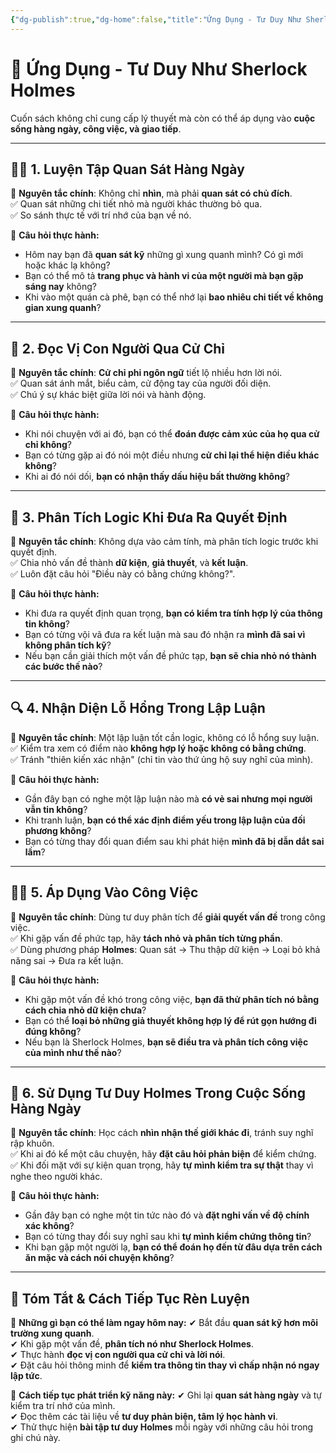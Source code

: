 ```yaml
---
{"dg-publish":true,"dg-home":false,"title":"Ứng Dụng - Tư Duy Như Sherlock Holmes","date":"2025-01-28","tags":["book","books/tu-duy-nhu-sherlock-holmes","#ung-dung"],"permalink":"/publish/books/tu-duy-nhu-sherlock-holmes/ung-dung/","dgPassFrontmatter":true,"noteIcon":"","updated":"2025-01-30T07:38:28.222+07:00"}
---
```


# 🎯 Ứng Dụng - Tư Duy Như Sherlock Holmes

Cuốn sách không chỉ cung cấp lý thuyết mà còn có thể áp dụng vào **cuộc sống hàng ngày, công việc, và giao tiếp**.  

---

## 🕵️‍♂️ **1. Luyện Tập Quan Sát Hàng Ngày**  
📌 **Nguyên tắc chính**: Không chỉ **nhìn**, mà phải **quan sát có chủ đích**.  
✅ Quan sát những chi tiết nhỏ mà người khác thường bỏ qua.  
✅ So sánh thực tế với trí nhớ của bạn về nó.  

🧠 **Câu hỏi thực hành:**  
- Hôm nay bạn đã **quan sát kỹ** những gì xung quanh mình? Có gì mới hoặc khác lạ không?  
- Bạn có thể mô tả **trang phục và hành vi của một người mà bạn gặp sáng nay** không?  
- Khi vào một quán cà phê, bạn có thể nhớ lại **bao nhiêu chi tiết về không gian xung quanh**?  

---

## 🧐 **2. Đọc Vị Con Người Qua Cử Chỉ**  
📌 **Nguyên tắc chính**: **Cử chỉ phi ngôn ngữ** tiết lộ nhiều hơn lời nói.  
✅ Quan sát ánh mắt, biểu cảm, cử động tay của người đối diện.  
✅ Chú ý sự khác biệt giữa lời nói và hành động.  

🧠 **Câu hỏi thực hành:**  
- Khi nói chuyện với ai đó, bạn có thể **đoán được cảm xúc của họ qua cử chỉ không**?
- Bạn có từng gặp ai đó nói một điều nhưng **cử chỉ lại thể hiện điều khác không**?  
- Khi ai đó nói dối, **bạn có nhận thấy dấu hiệu bất thường không**?  

---

## 🧩 **3. Phân Tích Logic Khi Đưa Ra Quyết Định**  
📌 **Nguyên tắc chính**: Không dựa vào cảm tính, mà phân tích logic trước khi quyết định.  
✅ Chia nhỏ vấn đề thành **dữ kiện**, **giả thuyết**, và **kết luận**.  
✅ Luôn đặt câu hỏi "Điều này có bằng chứng không?".  

🧠 **Câu hỏi thực hành:**  
- Khi đưa ra quyết định quan trọng, **bạn có kiểm tra tính hợp lý của thông tin không**?  
- Bạn có từng vội vã đưa ra kết luận mà sau đó nhận ra **mình đã sai vì không phân tích kỹ**?  
- Nếu bạn cần giải thích một vấn đề phức tạp, **bạn sẽ chia nhỏ nó thành các bước thế nào**?  

---

## 🔍 **4. Nhận Diện Lỗ Hổng Trong Lập Luận**  
📌 **Nguyên tắc chính**: Một lập luận tốt cần logic, không có lỗ hổng suy luận.  
✅ Kiểm tra xem có điểm nào **không hợp lý hoặc không có bằng chứng**.  
✅ Tránh "thiên kiến xác nhận" (chỉ tin vào thứ ủng hộ suy nghĩ của mình).  

🧠 **Câu hỏi thực hành:**  
- Gần đây bạn có nghe một lập luận nào mà **có vẻ sai nhưng mọi người vẫn tin không**?  
- Khi tranh luận, **bạn có thể xác định điểm yếu trong lập luận của đối phương không**?  
- Bạn có từng thay đổi quan điểm sau khi phát hiện **mình đã bị dẫn dắt sai lầm**?  

---

## 🕵️‍♂️ **5. Áp Dụng Vào Công Việc**  
📌 **Nguyên tắc chính**: Dùng tư duy phân tích để **giải quyết vấn đề** trong công việc.  
✅ Khi gặp vấn đề phức tạp, hãy **tách nhỏ và phân tích từng phần**.  
✅ Dùng phương pháp **Holmes**: Quan sát → Thu thập dữ kiện → Loại bỏ khả năng sai → Đưa ra kết luận.  

🧠 **Câu hỏi thực hành:**  
- Khi gặp một vấn đề khó trong công việc, **bạn đã thử phân tích nó bằng cách chia nhỏ dữ kiện chưa**?  
- Bạn có thể **loại bỏ những giả thuyết không hợp lý để rút gọn hướng đi đúng không**?  
- Nếu bạn là Sherlock Holmes, **bạn sẽ điều tra và phân tích công việc của mình như thế nào**?  

---

## 🎯 **6. Sử Dụng Tư Duy Holmes Trong Cuộc Sống Hàng Ngày**  
📌 **Nguyên tắc chính**: Học cách **nhìn nhận thế giới khác đi**, tránh suy nghĩ rập khuôn.  
✅ Khi ai đó kể một câu chuyện, hãy **đặt câu hỏi phản biện** để kiểm chứng.  
✅ Khi đối mặt với sự kiện quan trọng, hãy **tự mình kiểm tra sự thật** thay vì nghe theo người khác.  

🧠 **Câu hỏi thực hành:**  
- Gần đây bạn có nghe một tin tức nào đó và **đặt nghi vấn về độ chính xác không**?  
- Bạn có từng thay đổi suy nghĩ sau khi **tự mình kiểm chứng thông tin**?  
- Khi bạn gặp một người lạ, **bạn có thể đoán họ đến từ đâu dựa trên cách ăn mặc và cách nói chuyện không**?  

---

## 🚀 **Tóm Tắt & Cách Tiếp Tục Rèn Luyện**
📌 **Những gì bạn có thể làm ngay hôm nay:**
✔ Bắt đầu **quan sát kỹ hơn môi trường xung quanh**.  
✔ Khi gặp một vấn đề, **phân tích nó như Sherlock Holmes**.  
✔ Thực hành **đọc vị con người qua cử chỉ và lời nói**.  
✔ Đặt câu hỏi thông minh để **kiểm tra thông tin thay vì chấp nhận nó ngay lập tức**.  

📌 **Cách tiếp tục phát triển kỹ năng này:**
✔ Ghi lại **quan sát hàng ngày** và tự kiểm tra trí nhớ của mình.  
✔ Đọc thêm các tài liệu về **tư duy phản biện, tâm lý học hành vi**.  
✔ Thử thực hiện **bài tập tư duy Holmes** mỗi ngày với những câu hỏi trong ghi chú này.  

